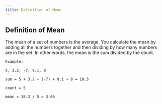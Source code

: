 ```yaml
---
title: Definition of Mean
---
```

## Definition of Mean

The mean of a set of numbers is the average. You calculate the mean by adding all the numbers together and then dividing by how many numbers are in the set. In other words, the mean is the sum divided by the count.

```
Example:  

5, 3.2, -7, 9.1, 8

sum = 5 + 3.2 + (-7) + 9.1 + 8 = 18.3

count = 5

mean = 18.3 / 5 = 3.66
```



